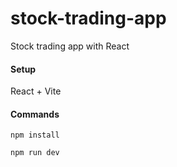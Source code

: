 # stock-trading-app
Stock trading app with React

#### Setup

React + Vite

#### Commands

`npm install`

`npm run dev`
